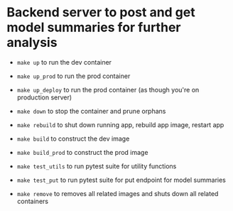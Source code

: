 <!-- @format -->

# Backend server to post and get model summaries for further analysis

- `make up` to run the dev container

- `make up_prod` to run the prod container

- `make up_deploy` to run the prod container (as though you're on production server)

- `make down` to stop the container and prune orphans

- `make rebuild` to shut down running app, rebuild app image, restart app

- `make build` to construct the dev image

- `make build_prod` to construct the prod image

- `make test_utils` to run pytest suite for utility functions

- `make test_put` to run pytest suite for put endpoint for model summaries

- `make remove` to removes all related images and shuts down all related containers
